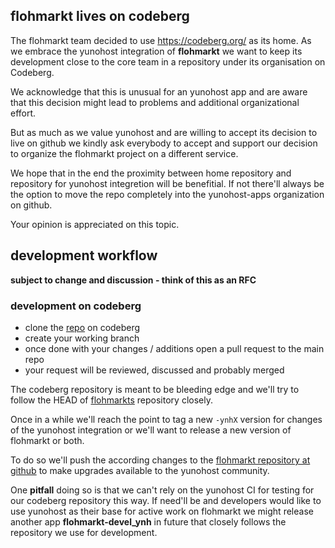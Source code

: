 ## flohmarkt lives on codeberg

The flohmarkt team decided to use https://codeberg.org/ as its home. As we embrace the yunohost integration of **flohmarkt** we want to keep its development close to the core team in a repository under its organisation on Codeberg.

We acknowledge that this is unusual for an yunohost app and are aware that this decision might lead to problems and additional organizational effort.

But as much as we value yunohost and are willing to accept its decision to live on github we kindly ask everybody to accept and support our decision to organize the flohmarkt project on a different service.

We hope that in the end the proximity between home repository and repository for yunohost integretion will be benefitial. If not there'll always be the option to move the repo completely into the yunohost-apps organization on github.

Your opinion is appreciated on this topic.

## development workflow

**subject to change and discussion - think of this as an RFC**

### development on codeberg

* clone the [repo](https://codeberg.org/flohmarkt/flohmarkt_ynh) on codeberg
* create your working branch
* once done with your changes / additions open a pull request to the main repo
* your request will be reviewed, discussed and probably merged

The codeberg repository is meant to be bleeding edge and we'll try to follow the HEAD of [flohmarkts](https://codeberg.org/flohmarkt/flohmarkt) repository closely.

Once in a while we'll reach the point to tag a new `-ynhX` version for changes of the yunohost integration or we'll want to release a new version of flohmarkt or both.

To do so we'll push the according changes to the [flohmarkt repository at github](https://github.com/YunoHost-Apps/flohmarkt_ynh) to make upgrades available to the yunohost community.

One **pitfall** doing so is that we can't rely on the yunohost CI for testing for our codeberg repository this way. If need'll be and developers would like to use yunohost as their base for active work on flohmarkt we might release another app **flohmarkt-devel_ynh** in future that closely follows the repository we use for development.

